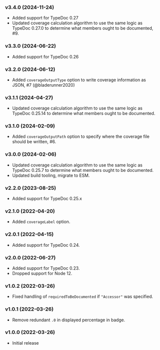 ### v3.4.0 (2024-11-24)

- Added support for TypeDoc 0.27
- Updated coverage calculation algorithm to use the same logic as TypeDoc 0.27.0 to determine what members ought to be documented, #9.

### v3.3.0 (2024-06-22)

- Added support for TypeDoc 0.26

### v3.2.0 (2024-06-12)

- Added `coverageOutputType` option to write coverage information as JSON, #7 (@bladerunner2020)

### v3.1.1 (2024-04-27)

- Updated coverage calculation algorithm to use the same logic as TypeDoc 0.25.14 to determine what members ought to be documented.

### v3.1.0 (2024-02-09)

- Added `coverageOutputPath` option to specify where the coverage file should be written, #6.

### v3.0.0 (2024-02-06)

- Updated coverage calculation algorithm to use the same logic as TypeDoc 0.25.7 to determine what members ought to be documented.
- Updated build tooling, migrate to ESM.

### v2.2.0 (2023-08-25)

- Added support for TypeDoc 0.25.x

### v2.1.0 (2022-04-20)

- Added `coverageLabel` option.

### v2.0.1 (2022-04-15)

- Added support for TypeDoc 0.24.

### v2.0.0 (2022-06-27)

- Added support for TypeDoc 0.23.
- Dropped support for Node 12.

### v1.0.2 (2022-03-26)

- Fixed handling of `requiredToBeDocumented` if `"Accessor"` was specified.

### v1.0.1 (2022-03-26)

- Remove redundant `.0` in displayed percentage in badge.

### v1.0.0 (2022-03-26)

- Initial release
